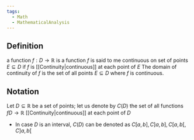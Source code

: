 ```yaml
---
tags:
  - Math
  - MathematicalAnalysis
---
```

## Definition
a function $f: D\to\mathbb R$ is a function
	$f$ is said to me continuous on set of points $E\subseteq D$ if $f$ is [[Continuity|continuous]] at each point of $E$
	The domain of continuity of $f$ is the set of all points $E\subseteq D$ where $f$ is continuous.
## Notation
Let $D\subseteq\mathbb R$ be a set of points; let us denote by $C(D)$ the set of all functions $f D\to\mathbb R$ [[Continuity|continuous]] at each point of $D$
- In case $D$ is an interval, $C(D)$ can be denoted as $C[a,b],C]a,b],C[a,b[,C]a,b[$ 